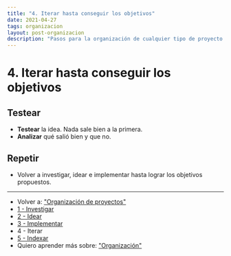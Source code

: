 ```yaml
---
title: "4. Iterar hasta conseguir los objetivos"
date: 2021-04-27
tags: organizacion
layout: post-organizacion
description: "Pasos para la organización de cualquier tipo de proyecto."
---
```


# 4. Iterar hasta conseguir los objetivos

## Testear

- **Testear** la idea. Nada sale bien a la primera.
- **Analizar** qué salió bien y que no.

## Repetir

- Volver a investigar, idear e implementar hasta lograr los objetivos propuestos.

***

- Volver a: ["Organización de proyectos"](organizar-proyectos-0)
- [1 - Investigar](organizar-proyectos-1)
- [2 - Idear](organizar-proyectos-2)
- [3 - Implementar](organizar-proyectos-3)
- 4 - Iterar
- [5 - Indexar](organizar-proyectos-5)
- Quiero aprender más sobre: ["Organización"](../00/organizacion)
